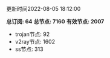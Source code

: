 更新时间2022-08-05 18:12:00

**总订阅: 64**
**总节点: 7160**
**有效节点: 2007**
- trojan节点: 92
- v2ray节点: 1602
- ss节点: 313
